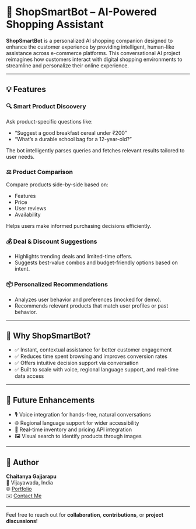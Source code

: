 # 🛒 ShopSmartBot – AI-Powered Shopping Assistant

**ShopSmartBot** is a personalized AI shopping companion designed to enhance the customer experience by providing intelligent, human-like assistance across e-commerce platforms. This conversational AI project reimagines how customers interact with digital shopping environments to streamline and personalize their online experience.

---

## 💡 Features

### 🔍 Smart Product Discovery
Ask product-specific questions like:
- “Suggest a good breakfast cereal under ₹200”
- “What’s a durable school bag for a 12-year-old?”

The bot intelligently parses queries and fetches relevant results tailored to user needs.

### ⚖️ Product Comparison
Compare products side-by-side based on:
- Features
- Price
- User reviews
- Availability

Helps users make informed purchasing decisions efficiently.

### 💰 Deal & Discount Suggestions
- Highlights trending deals and limited-time offers.
- Suggests best-value combos and budget-friendly options based on intent.

### 📦 Personalized Recommendations
- Analyzes user behavior and preferences (mocked for demo).
- Recommends relevant products that match user profiles or past behavior.

---

## 🎯 Why ShopSmartBot?

- ✅ Instant, contextual assistance for better customer engagement  
- ✅ Reduces time spent browsing and improves conversion rates  
- ✅ Offers intuitive decision support via conversation  
- ✅ Built to scale with voice, regional language support, and real-time data access  

---

## 🔮 Future Enhancements

- 🎙️ Voice integration for hands-free, natural conversations  
- 🌐 Regional language support for wider accessibility  
- 🔄 Real-time inventory and pricing API integration  
- 🖼️ Visual search to identify products through images  

---

## 👤 Author

**Chaitanya Gajjarapu**  
📍 Vijayawada, India  
🌐 [Portfolio](https://chaitanyagajjarapu.vercel.app/)  
✉️ [Contact Me](mailto:chaitanyagajjarapu05@gmail.com)  

---

Feel free to reach out for **collaboration**, **contributions**, or **project discussions**!
